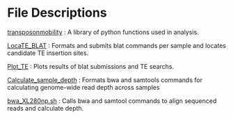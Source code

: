 # File Descriptions

[transposonmobility](https://github.com/magwenelab/Transposon-mobility/blob/main/SCRIPTS/transposonmobility.py) : A library of python functions used in analysis.

[LocaTE_BLAT](https://github.com/magwenelab/Transposon-mobility/blob/main/SCRIPTS/LocaTE_BLAT.ipynb) : Formats and submits blat commands per sample and locates candidate TE insertion sites.

[Plot_TE](https://github.com/magwenelab/Transposon-mobility/blob/main/SCRIPTS/Plot_TE.ipynb) : Plots results of blat submissions and TE searchs. 

[Calculate_sample_depth](https://github.com/magwenelab/Transposon-mobility/blob/main/SCRIPTS/Calculate_sample_depth.ipynb) : Formats bwa and samtools commands for calculating genome-wide read depth across samples

[bwa_XL280np.sh](https://github.com/magwenelab/Transposon-mobility/blob/main/SCRIPTS/bwa_XL280np.sh) : Calls bwa and samtool commands to align sequenced reads and calculate depth.